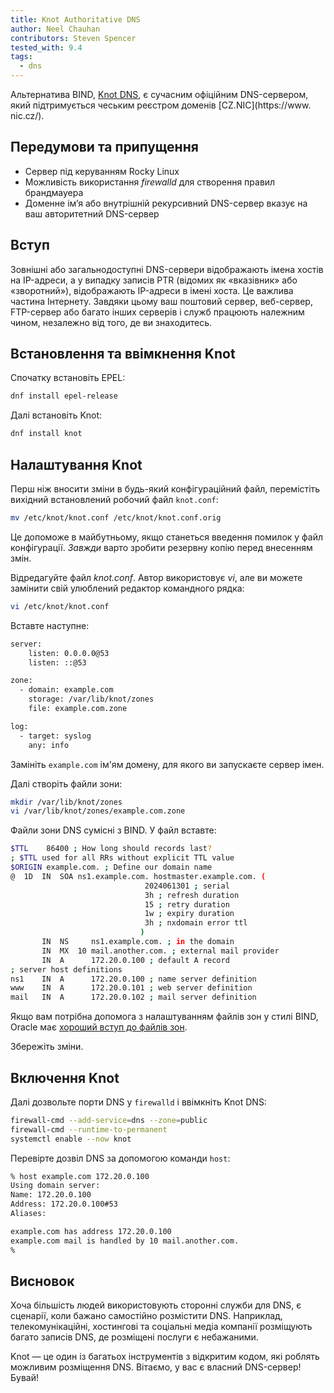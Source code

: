 ```yaml
---
title: Knot Authoritative DNS
author: Neel Chauhan
contributors: Steven Spencer
tested_with: 9.4
tags:
  - dns
---
```


Альтернатива BIND, [Knot DNS](https://www.knot-dns.cz/), є сучасним офіційним DNS-сервером, який підтримується чеським реєстром доменів [CZ.NIC](https://www. nic.cz/).

## Передумови та припущення

- Сервер під керуванням Rocky Linux
- Можливість використання _firewalld_ для створення правил брандмауера
- Доменне ім’я або внутрішній рекурсивний DNS-сервер вказує на ваш авторитетний DNS-сервер

## Вступ

Зовнішні або загальнодоступні DNS-сервери відображають імена хостів на IP-адреси, а у випадку записів PTR (відомих як «вказівник» або «зворотний»), відображають IP-адреси в імені хоста. Це важлива частина Інтернету. Завдяки цьому ваш поштовий сервер, веб-сервер, FTP-сервер або багато інших серверів і служб працюють належним чином, незалежно від того, де ви знаходитесь.

## Встановлення та ввімкнення Knot

Спочатку встановіть EPEL:

```bash
dnf install epel-release
```

Далі встановіть Knot:

```bash
dnf install knot
```

## Налаштування Knot

Перш ніж вносити зміни в будь-який конфігураційний файл, перемістіть вихідний встановлений робочий файл `knot.conf`:

```bash
mv /etc/knot/knot.conf /etc/knot/knot.conf.orig
```

Це допоможе в майбутньому, якщо станеться введення помилок у файл конфігурації. _Завжди_ варто зробити резервну копію перед внесенням змін.

Відредагуйте файл _knot.conf_. Автор використовує _vi_, але ви можете замінити свій улюблений редактор командного рядка:

```bash
vi /etc/knot/knot.conf
```

Вставте наступне:

```bash
server:
    listen: 0.0.0.0@53
    listen: ::@53

zone:
  - domain: example.com
    storage: /var/lib/knot/zones
    file: example.com.zone

log:
  - target: syslog
    any: info
```

Замініть `example.com` ім'ям домену, для якого ви запускаєте сервер імен.

Далі створіть файли зони:

```bash
mkdir /var/lib/knot/zones
vi /var/lib/knot/zones/example.com.zone
```

Файли зони DNS сумісні з BIND. У файл вставте:

```bash
$TTL    86400 ; How long should records last?
; $TTL used for all RRs without explicit TTL value
$ORIGIN example.com. ; Define our domain name
@  1D  IN  SOA ns1.example.com. hostmaster.example.com. (
                              2024061301 ; serial
                              3h ; refresh duration
                              15 ; retry duration
                              1w ; expiry duration
                              3h ; nxdomain error ttl
                             )
       IN  NS     ns1.example.com. ; in the domain
       IN  MX  10 mail.another.com. ; external mail provider
       IN  A      172.20.0.100 ; default A record
; server host definitions
ns1    IN  A      172.20.0.100 ; name server definition     
www    IN  A      172.20.0.101 ; web server definition
mail   IN  A      172.20.0.102 ; mail server definition
```

Якщо вам потрібна допомога з налаштуванням файлів зон у стилі BIND, Oracle має [хороший вступ до файлів зон](https://docs.oracle.com/en-us/iaas/Content/DNS/Reference/formattingzonefile.htm).

Збережіть зміни.

## Включення Knot

Далі дозвольте порти DNS у `firewalld` і ввімкніть Knot DNS:

```bash
firewall-cmd --add-service=dns --zone=public
firewall-cmd --runtime-to-permanent
systemctl enable --now knot
```

Перевірте дозвіл DNS за допомогою команди `host`:

```bash
% host example.com 172.20.0.100
Using domain server:
Name: 172.20.0.100
Address: 172.20.0.100#53
Aliases: 

example.com has address 172.20.0.100
example.com mail is handled by 10 mail.another.com.
%
```

## Висновок

Хоча більшість людей використовують сторонні служби для DNS, є сценарії, коли бажано самостійно розмістити DNS. Наприклад, телекомунікаційні, хостингові та соціальні медіа компанії розміщують багато записів DNS, де розміщені послуги є небажаними.

Knot — це один із багатьох інструментів з відкритим кодом, які роблять можливим розміщення DNS. Вітаємо, у вас є власний DNS-сервер! Бувай!
